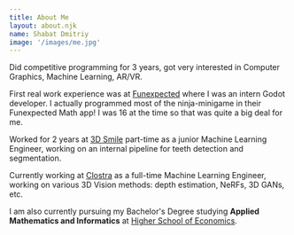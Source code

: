 ```yaml
---
title: About Me
layout: about.njk
name: Shabat Dmitriy
image: '/images/me.jpg'
---
```


Did competitive programming for 3 years, got very interested in Computer Graphics, Machine Learning, AR/VR.

First real work experience was at [Funexpected](https://funexpectedapps.com/) where I was an intern Godot developer. I actually programmed most of the ninja-minigame in their Funexpected Math app! I was 16 at the time so that was quite a big deal for me.

Worked for 2 years at [3D Smile](https://3d-smile.ru/) part-time as a junior Machine Learning Engineer, working on an internal pipeline for teeth detection and segmentation.

Currently working at [Clostra](https://clostra.com/) as a full-time Machine Learning Engineer, working on various 3D Vision methods: depth estimation, NeRFs, 3D GANs, etc.

I am also currently pursuing my Bachelor's Degree studying **Applied Mathematics and Informatics** at [Higher School of Economics](https://www.hse.ru/en/).